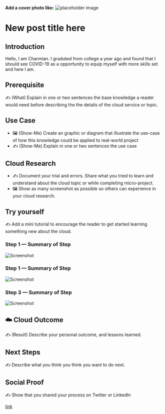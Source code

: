 **Add a cover photo like:**
![placeholder image](https://via.placeholder.com/1200x600)

# New post title here

## Introduction
Hello, I am Charmian. I graduted from college a year ago and found that I should see COVID-19 as a opportunity to equip myself with more skills set and here I am.

## Prerequisite

✍️ (What) Explain in one or two sentences the base knowledge a reader would need before describing the the details of the cloud service or topic.

## Use Case

- 🖼️ (Show-Me) Create an graphic or diagram that illustrate the use-case of how this knowledge could be applied to real-world project
- ✍️ (Show-Me) Explain in one or two sentences the use case

## Cloud Research

- ✍️ Document your trial and errors. Share what you tried to learn and understand about the cloud topic or while completing micro-project.
- 🖼️ Show as many screenshot as possible so others can experience in your cloud research.

## Try yourself

✍️ Add a mini tutorial to encourage the reader to get started learning something new about the cloud.

### Step 1 — Summary of Step

![Screenshot](https://via.placeholder.com/500x300)

### Step 1 — Summary of Step

![Screenshot](https://via.placeholder.com/500x300)

### Step 3 — Summary of Step

![Screenshot](https://via.placeholder.com/500x300)

## ☁️ Cloud Outcome

✍️ (Result) Describe your personal outcome, and lessons learned.

## Next Steps

✍️ Describe what you think you think you want to do next.

## Social Proof

✍️ Show that you shared your process on Twitter or LinkedIn

[link](link)
